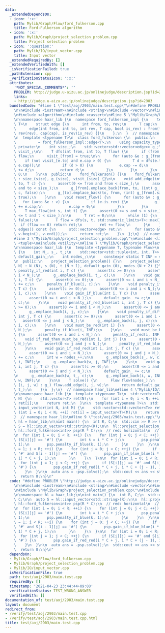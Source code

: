 ```yaml
---
data:
  _extendedDependsOn:
  - icon: ':x:'
    path: Mylib/Graph/Flow/ford_fulkerson.cpp
    title: Ford-Fulkerson algorithm
  - icon: ':x:'
    path: Mylib/Graph/project_selection_problem.cpp
    title: Project selection problem
  - icon: ':question:'
    path: Mylib/IO/input_vector.cpp
    title: Input vector
  _extendedRequiredBy: []
  _extendedVerifiedWith: []
  _isVerificationFailed: true
  _pathExtension: cpp
  _verificationStatusIcon: ':x:'
  attributes:
    '*NOT_SPECIAL_COMMENTS*': ''
    PROBLEM: http://judge.u-aizu.ac.jp/onlinejudge/description.jsp?id=2903
    links:
    - http://judge.u-aizu.ac.jp/onlinejudge/description.jsp?id=2903
  bundledCode: "#line 1 \"test/aoj/2903/main.test.cpp\"\n#define PROBLEM \"http://judge.u-aizu.ac.jp/onlinejudge/description.jsp?id=2903\"\
    \n\n#include <iostream>\n#include <string>\n#include <vector>\n#line 2 \"Mylib/Graph/Flow/ford_fulkerson.cpp\"\
    \n#include <algorithm>\n#include <cassert>\n#line 5 \"Mylib/Graph/Flow/ford_fulkerson.cpp\"\
    \n\nnamespace haar_lib {\n  namespace ford_fulkerson_impl {\n    template <typename\
    \ T>\n    struct edge {\n      int from, to, rev;\n      T cap;\n      bool is_rev;\n\
    \      edge(int from, int to, int rev, T cap, bool is_rev) : from(from), to(to),\
    \ rev(rev), cap(cap), is_rev(is_rev) {}\n    };\n  }  // namespace ford_fulkerson_impl\n\
    \n  template <typename T>\n  class ford_fulkerson {\n  public:\n    using edge\
    \          = ford_fulkerson_impl::edge<T>;\n    using capacity_type = T;\n\n \
    \ private:\n    int size_;\n    std::vector<std::vector<edge>> g_;\n    std::vector<bool>\
    \ visit_;\n\n    T dfs(int from, int to, T flow) {\n      if (from == to) return\
    \ flow;\n      visit_[from] = true;\n\n      for (auto &e : g_[from]) {\n    \
    \    if (not visit_[e.to] and e.cap > 0) {\n          T d = dfs(e.to, to, std::min(flow,\
    \ e.cap));\n          if (d > 0) {\n            e.cap -= d;\n            g_[e.to][e.rev].cap\
    \ += d;\n            return d;\n          }\n        }\n      }\n      return\
    \ 0;\n    }\n\n  public:\n    ford_fulkerson() {}\n    ford_fulkerson(int size)\
    \ : size_(size), g_(size), visit_(size) {}\n\n    void add_edge(int from, int\
    \ to, T c) {\n      assert(0 <= from and from < size_);\n      assert(0 <= to\
    \ and to < size_);\n      g_[from].emplace_back(from, to, (int) g_[to].size(),\
    \ c, false);\n      g_[to].emplace_back(to, from, (int) g_[from].size() - 1, 0,\
    \ true);\n    }\n\n    void reset_flow() {\n      for (auto &v : g_) {\n     \
    \   for (auto &e : v) {\n          if (e.is_rev) {\n            g_[e.to][e.rev].cap\
    \ += e.cap;\n            e.cap = 0;\n          }\n        }\n      }\n    }\n\n\
    \    T max_flow(int s, int t) {\n      assert(0 <= s and s < size_);\n      assert(0\
    \ <= t and t < size_);\n\n      T ret = 0;\n\n      while (1) {\n        visit_.assign(size_,\
    \ false);\n        T flow = dfs(s, t, std::numeric_limits<T>::max());\n      \
    \  if (flow == 0) return ret;\n        ret += flow;\n      }\n    }\n\n    std::vector<edge>\
    \ edges() const {\n      std::vector<edge> ret;\n      for (auto &v : g_) ret.insert(ret.end(),\
    \ v.begin(), v.end());\n      return ret;\n    }\n  };\n}  // namespace haar_lib\n\
    #line 3 \"Mylib/Graph/project_selection_problem.cpp\"\n#include <limits>\n#include\
    \ <tuple>\n#include <utility>\n#line 7 \"Mylib/Graph/project_selection_problem.cpp\"\
    \n\nnamespace haar_lib {\n  template <typename T, typename Flow>\n  class project_selection_problem\
    \ {\n    int N_, s_, t_;\n    std::vector<std::tuple<int, int, T>> g_;\n    T\
    \ default_gain_;\n    int nodes_;\n\n    constexpr static T INF = std::numeric_limits<T>::max();\n\
    \n  public:\n    project_selection_problem() {}\n    project_selection_problem(int\
    \ N) : N_(N), s_(N), t_(N + 1), default_gain_(0), nodes_(N + 2) {}\n\n    void\
    \ penalty_if_red(int i, T c) {\n      assert(c >= 0);\n      assert(0 <= i and\
    \ i < N_);\n      g_.emplace_back(i, t_, c);\n    }\n\n    void gain_if_red(int\
    \ i, T c) {\n      assert(c >= 0);\n      assert(0 <= i and i < N_);\n      default_gain_\
    \ += c;\n      penalty_if_blue(i, c);\n    }\n\n    void penalty_if_blue(int i,\
    \ T c) {\n      assert(c >= 0);\n      assert(0 <= i and i < N_);\n      g_.emplace_back(s_,\
    \ i, c);\n    }\n\n    void gain_if_blue(int i, T c) {\n      assert(c >= 0);\n\
    \      assert(0 <= i and i < N_);\n      default_gain_ += c;\n      penalty_if_red(i,\
    \ c);\n    }\n\n    void penalty_if_red_blue(int i, int j, T c) {\n      assert(c\
    \ >= 0);\n      assert(0 <= i and i < N_);\n      assert(0 <= j and j < N_);\n\
    \      g_.emplace_back(i, j, c);\n    }\n\n    void penalty_if_different(int i,\
    \ int j, T c) {\n      assert(c >= 0);\n      assert(0 <= i and i < N_);\n   \
    \   assert(0 <= j and j < N_);\n      g_.emplace_back(i, j, c);\n      g_.emplace_back(j,\
    \ i, c);\n    }\n\n    void must_be_red(int i) {\n      assert(0 <= i and i <\
    \ N_);\n      penalty_if_blue(i, INF);\n    }\n\n    void must_be_blue(int i)\
    \ {\n      assert(0 <= i and i < N_);\n      penalty_if_red(i, INF);\n    }\n\n\
    \    void if_red_then_must_be_red(int i, int j) {\n      assert(0 <= i and i <\
    \ N_);\n      assert(0 <= j and j < N_);\n      penalty_if_red_blue(i, j, INF);\n\
    \    }\n\n    void gain_if_red_red(int i, int j, T c) {\n      assert(c >= 0);\n\
    \      assert(0 <= i and i < N_);\n      assert(0 <= j and j < N_);\n      default_gain_\
    \ += c;\n      int w = nodes_++;\n\n      g_.emplace_back(s_, w, c);\n      g_.emplace_back(w,\
    \ i, INF);\n      g_.emplace_back(w, j, INF);\n    }\n\n    void gain_if_blue_blue(int\
    \ i, int j, T c) {\n      assert(c >= 0);\n      assert(0 <= i and i < N_);\n\
    \      assert(0 <= j and j < N_);\n      default_gain_ += c;\n      int w = nodes_++;\n\
    \n      g_.emplace_back(w, t_, c);\n      g_.emplace_back(i, w, INF);\n      g_.emplace_back(j,\
    \ w, INF);\n    }\n\n    T solve() {\n      Flow flow(nodes_);\n      for (auto\
    \ [i, j, w] : g_) flow.add_edge(i, j, w);\n      return default_gain_ - flow.max_flow(s_,\
    \ t_);\n    }\n  };\n}  // namespace haar_lib\n#line 4 \"Mylib/IO/input_vector.cpp\"\
    \n\nnamespace haar_lib {\n  template <typename T>\n  std::vector<T> input_vector(int\
    \ N) {\n    std::vector<T> ret(N);\n    for (int i = 0; i < N; ++i) std::cin >>\
    \ ret[i];\n    return ret;\n  }\n\n  template <typename T>\n  std::vector<std::vector<T>>\
    \ input_vector(int N, int M) {\n    std::vector<std::vector<T>> ret(N);\n    for\
    \ (int i = 0; i < N; ++i) ret[i] = input_vector<T>(M);\n    return ret;\n  }\n\
    }  // namespace haar_lib\n#line 9 \"test/aoj/2903/main.test.cpp\"\n\nnamespace\
    \ hl = haar_lib;\n\nint main() {\n  int R, C;\n  std::cin >> R >> C;\n\n  auto\
    \ S = hl::input_vector<std::string>(R);\n\n  hl::project_selection_problem<int,\
    \ hl::ford_fulkerson<int>> psp(R * C);\n  // red: horizontal\n  // blue: vertical\n\
    \n  for (int i = 0; i < R; ++i) {\n    for (int j = 0; j < C; ++j) {\n      if\
    \ (S[i][j] == '#') {\n        int k = i * C + j;\n        psp.penalty_if_red(k,\
    \ 1);\n        psp.penalty_if_blue(k, 1);\n      }\n    }\n  }\n\n  for (int i\
    \ = 1; i < R; ++i) {\n    for (int j = 0; j < C; ++j) {\n      if (S[i][j] ==\
    \ '#' and S[i - 1][j] == '#') {\n        psp.gain_if_blue_blue(i * C + j, (i -\
    \ 1) * C + j, 1);\n      }\n    }\n  }\n\n  for (int i = 0; i < R; ++i) {\n  \
    \  for (int j = 1; j < C; ++j) {\n      if (S[i][j] == '#' and S[i][j - 1] ==\
    \ '#') {\n        psp.gain_if_red_red(i * C + j, i * C + (j - 1), 1);\n      }\n\
    \    }\n  }\n\n  auto ans = -psp.solve();\n  std::cout << ans << std::endl;\n\n\
    \  return 0;\n}\n"
  code: "#define PROBLEM \"http://judge.u-aizu.ac.jp/onlinejudge/description.jsp?id=2903\"\
    \n\n#include <iostream>\n#include <string>\n#include <vector>\n#include \"Mylib/Graph/Flow/ford_fulkerson.cpp\"\
    \n#include \"Mylib/Graph/project_selection_problem.cpp\"\n#include \"Mylib/IO/input_vector.cpp\"\
    \n\nnamespace hl = haar_lib;\n\nint main() {\n  int R, C;\n  std::cin >> R >>\
    \ C;\n\n  auto S = hl::input_vector<std::string>(R);\n\n  hl::project_selection_problem<int,\
    \ hl::ford_fulkerson<int>> psp(R * C);\n  // red: horizontal\n  // blue: vertical\n\
    \n  for (int i = 0; i < R; ++i) {\n    for (int j = 0; j < C; ++j) {\n      if\
    \ (S[i][j] == '#') {\n        int k = i * C + j;\n        psp.penalty_if_red(k,\
    \ 1);\n        psp.penalty_if_blue(k, 1);\n      }\n    }\n  }\n\n  for (int i\
    \ = 1; i < R; ++i) {\n    for (int j = 0; j < C; ++j) {\n      if (S[i][j] ==\
    \ '#' and S[i - 1][j] == '#') {\n        psp.gain_if_blue_blue(i * C + j, (i -\
    \ 1) * C + j, 1);\n      }\n    }\n  }\n\n  for (int i = 0; i < R; ++i) {\n  \
    \  for (int j = 1; j < C; ++j) {\n      if (S[i][j] == '#' and S[i][j - 1] ==\
    \ '#') {\n        psp.gain_if_red_red(i * C + j, i * C + (j - 1), 1);\n      }\n\
    \    }\n  }\n\n  auto ans = -psp.solve();\n  std::cout << ans << std::endl;\n\n\
    \  return 0;\n}\n"
  dependsOn:
  - Mylib/Graph/Flow/ford_fulkerson.cpp
  - Mylib/Graph/project_selection_problem.cpp
  - Mylib/IO/input_vector.cpp
  isVerificationFile: true
  path: test/aoj/2903/main.test.cpp
  requiredBy: []
  timestamp: '2021-04-23 23:44:44+09:00'
  verificationStatus: TEST_WRONG_ANSWER
  verifiedWith: []
documentation_of: test/aoj/2903/main.test.cpp
layout: document
redirect_from:
- /verify/test/aoj/2903/main.test.cpp
- /verify/test/aoj/2903/main.test.cpp.html
title: test/aoj/2903/main.test.cpp
---
```

